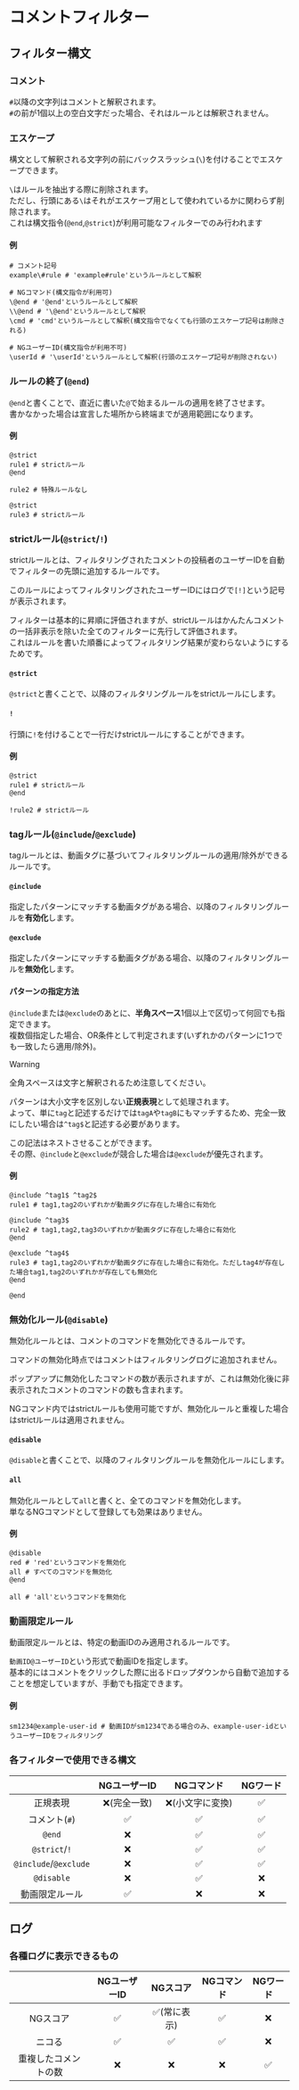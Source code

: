 # コメントフィルター

## フィルター構文

### コメント

`#`以降の文字列はコメントと解釈されます。  
`#`の前が1個以上の空白文字だった場合、それはルールとは解釈されません。

### エスケープ

構文として解釈される文字列の前にバックスラッシュ(`\`)を付けることでエスケープできます。

`\`はルールを抽出する際に削除されます。  
ただし、行頭にある`\`はそれがエスケープ用として使われているかに関わらず削除されます。  
これは構文指令(`@end`,`@strict`)が利用可能なフィルターでのみ行われます

#### 例

```
# コメント記号
example\#rule # 'example#rule'というルールとして解釈

# NGコマンド(構文指令が利用可)
\@end # '@end'というルールとして解釈
\\@end # '\@end'というルールとして解釈
\cmd # 'cmd'というルールとして解釈(構文指令でなくても行頭のエスケープ記号は削除される)

# NGユーザーID(構文指令が利用不可)
\userId # '\userId'というルールとして解釈(行頭のエスケープ記号が削除されない)
```

### ルールの終了(`@end`)

`@end`と書くことで、直近に書いた`@`で始まるルールの適用を終了させます。  
書かなかった場合は宣言した場所から終端までが適用範囲になります。

#### 例

```
@strict
rule1 # strictルール
@end

rule2 # 特殊ルールなし

@strict
rule3 # strictルール
```

### strictルール(`@strict`/`!`)

strictルールとは、フィルタリングされたコメントの投稿者のユーザーIDを自動でフィルターの先頭に追加するルールです。

このルールによってフィルタリングされたユーザーIDにはログで`[!]`という記号が表示されます。

フィルターは基本的に昇順に評価されますが、strictルールはかんたんコメントの一括非表示を除いた全てのフィルターに先行して評価されます。  
これはルールを書いた順番によってフィルタリング結果が変わらないようにするためです。

#### `@strict`

`@strict`と書くことで、以降のフィルタリングルールをstrictルールにします。

#### `!`

行頭に`!`を付けることで一行だけstrictルールにすることができます。

#### 例

```
@strict
rule1 # strictルール
@end

!rule2 # strictルール
```

### tagルール(`@include`/`@exclude`)

tagルールとは、動画タグに基づいてフィルタリングルールの適用/除外ができるルールです。

#### `@include`

指定したパターンにマッチする動画タグがある場合、以降のフィルタリングルールを**有効化**します。

#### `@exclude`

指定したパターンにマッチする動画タグがある場合、以降のフィルタリングルールを**無効化**します。

#### パターンの指定方法

`@include`または`@exclude`のあとに、**半角スペース**1個以上で区切って何回でも指定できます。  
複数個指定した場合、OR条件として判定されます(いずれかのパターンに1つでも一致したら適用/除外)。

> [!WARNING]
> 全角スペースは文字と解釈されるため注意してください。

パターンは大小文字を区別しない**正規表現**として処理されます。  
よって、単に`tag`と記述するだけでは`tagA`や`tagB`にもマッチするため、完全一致にしたい場合は`^tag$`と記述する必要があります。

この記法はネストさせることができます。  
その際、`@include`と`@exclude`が競合した場合は`@exclude`が優先されます。

#### 例

```
@include ^tag1$ ^tag2$
rule1 # tag1,tag2のいずれかが動画タグに存在した場合に有効化

@include ^tag3$
rule2 # tag1,tag2,tag3のいずれかが動画タグに存在した場合に有効化
@end

@exclude ^tag4$
rule3 # tag1,tag2のいずれかが動画タグに存在した場合に有効化。ただしtag4が存在した場合tag1,tag2のいずれかが存在しても無効化
@end

@end
```

### 無効化ルール(`@disable`)

無効化ルールとは、コメントのコマンドを無効化できるルールです。

コマンドの無効化時点ではコメントはフィルタリングログに追加されません。

ポップアップに無効化したコマンドの数が表示されますが、これは無効化後に非表示されたコメントのコマンドの数も含まれます。

NGコマンド内ではstrictルールも使用可能ですが、無効化ルールと重複した場合はstrictルールは適用されません。

#### `@disable`

`@disable`と書くことで、以降のフィルタリングルールを無効化ルールにします。

#### `all`

無効化ルールとして`all`と書くと、全てのコマンドを無効化します。  
単なるNGコマンドとして登録しても効果はありません。

#### 例

```
@disable
red # 'red'というコマンドを無効化
all # すべてのコマンドを無効化
@end

all # 'all'というコマンドを無効化
```

### 動画限定ルール

動画限定ルールとは、特定の動画IDのみ適用されるルールです。

`動画ID@ユーザーID`という形式で動画IDを指定します。  
基本的にはコメントをクリックした際に出るドロップダウンから自動で追加することを想定していますが、手動でも指定できます。

#### 例

```
sm1234@example-user-id # 動画IDがsm1234である場合のみ、example-user-idというユーザーIDをフィルタリング
```

### 各フィルターで使用できる構文

|                       | NGユーザーID |    NGコマンド    | NGワード |
| :-------------------: | :----------: | :--------------: | :------: |
|       正規表現        | ❌(完全一致) | ❌(小文字に変換) |    ✅    |
|     コメント(`#`)     |      ✅      |        ✅        |    ✅    |
|        `@end`         |      ❌      |        ✅        |    ✅    |
|     `@strict`/`!`     |      ❌      |        ✅        |    ✅    |
| `@include`/`@exclude` |      ❌      |        ✅        |    ✅    |
|      `@disable`       |      ❌      |        ✅        |    ❌    |
|    動画限定ルール     |      ✅      |        ❌        |    ❌    |

## ログ

### 各種ログに表示できるもの

|                      | NGユーザーID |   NGスコア   | NGコマンド | NGワード |
| :------------------: | :----------: | :----------: | :--------: | :------: |
|       NGスコア       |      ✅      | ✅(常に表示) |     ✅     |    ❌    |
|        ニコる        |      ✅      |      ✅      |     ✅     |    ❌    |
| 重複したコメントの数 |      ❌      |      ❌      |     ❌     |    ✅    |
